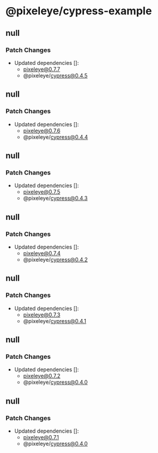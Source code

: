 # @pixeleye/cypress-example

## null

### Patch Changes

- Updated dependencies []:
  - pixeleye@0.7.7
  - @pixeleye/cypress@0.4.5

## null

### Patch Changes

- Updated dependencies []:
  - pixeleye@0.7.6
  - @pixeleye/cypress@0.4.4

## null

### Patch Changes

- Updated dependencies []:
  - pixeleye@0.7.5
  - @pixeleye/cypress@0.4.3

## null

### Patch Changes

- Updated dependencies []:
  - pixeleye@0.7.4
  - @pixeleye/cypress@0.4.2

## null

### Patch Changes

- Updated dependencies []:
  - pixeleye@0.7.3
  - @pixeleye/cypress@0.4.1

## null

### Patch Changes

- Updated dependencies []:
  - pixeleye@0.7.2
  - @pixeleye/cypress@0.4.0

## null

### Patch Changes

- Updated dependencies []:
  - pixeleye@0.7.1
  - @pixeleye/cypress@0.4.0
